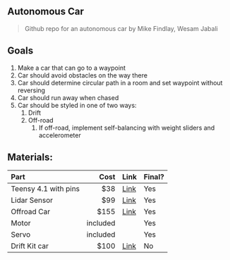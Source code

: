 ## Autonomous Car
> Github repo for an autonomous car by Mike Findlay, Wesam Jabali

## Goals
1. Make a car that can go to a waypoint
2. Car should avoid obstacles on the way there
3. Car should determine circular path in a room and set waypoint without reversing
4. Car should run away when chased
5. Car should be styled in one of two ways:
   1. Drift
   2. Off-road
      1. If off-road, implement self-balancing with weight sliders and accelerometer

## Materials:

| Part | Cost | Link | Final? |
| :------- | --: | :---- | -- |
| Teensy 4.1 with pins | $38| [Link](https://www.amazon.com/gp/product/B088D3FWR7/ref=ppx_yo_dt_b_asin_title_o01_s01?ie=UTF8&psc=1) | Yes
|Lidar Sensor | $99 | [Link](https://www.dfrobot.com/product-1125.html) | Yes
| Offroad Car | $155| [Link](https://hobbyking.com/en_us/h-king-desert-fox-1-10-4wd-desert-racer-arr.html?queryID=&objectID=71697&indexName=hbk_live_magento_en_us_products) | Yes
| Motor | included | | Yes |
| Servo | included | | Yes |
| Drift Kit car | $100 | [Link](https://hobbyking.com/en_us/blaze-dfr-1-10-scale-carbon-fiber-drift-car-with-unpainted-bodyshell-artr-red.html?queryID=63233cf23278ec76bae500aa6dab2e28&objectID=72108&indexName=hbk_live_magento_en_us_products) | No




